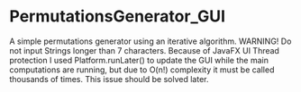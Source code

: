 # PermutationsGenerator_GUI

A simple permutations generator using an iterative algorithm.
WARNING! Do not input Strings longer than 7 characters. Because of JavaFX UI Thread protection I used Platform.runLater() to update the GUI while the main computations are running, but due to O(n!) complexity it must be called thousands of times. 
This issue should be solved later. 
